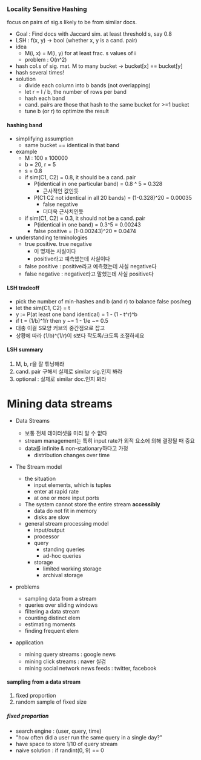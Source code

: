 ### Locality Sensitive Hashing

focus on pairs of sig.s likely to be from similar docs.

* Goal : Find docs with Jaccard sim. at least threshold s, say 0.8
* LSH : f(x, y) -> bool (whether x, y is a cand. pair)
* idea
    * M(i, x) = M(i, y) for at least frac. s values of i
    * problem : O(n^2)
* hash col.s of sig. mat. M to many bucket -> bucket[x] == bucket[y]
* hash several times!
* solution
    * divide each column into b bands (not overlapping)
    * let r = l / b, the number of rows per band
    * hash each band
    * cand. pairs are those that hash to the same bucket for >=1 bucket
    * tune b (or r) to optimize the result

#### hashing band

* simplifying assumption
    * same bucket == identical in that band
* example
    * M : 100 x 100000
    * b = 20, r = 5
    * s = 0.8
    * if sim(C1, C2) = 0.8, it should be a cand. pair
        * P(identical in one particular band) = 0.8 ^ 5 = 0.328
            * 근사적인 값인듯
        * P(C1 C2 not identical in all 20 bands) = (1-0.328)^20 = 0.00035
            * false negative
            * 더더욱 근사치인듯
    * if sim(C1, C2) = 0.3, it should not be a cand. pair
        * P(identical in one band) = 0.3^5 = 0.00243
        * false positive = (1-0.00243)^20 = 0.0474
* understanding terminologies
    * true positive. true negative
        * 이 명제는 사실이다
        * positive라고 예측했는데 사실이다
    * false positive : positive라고 예측했는데 사실 negative다
    * false negative : negative라고 말했는데 사실 positive다

#### LSH tradeoff

* pick the number of min-hashes and b (and r) to balance false pos/neg
* let the sim(C1, C2) = t
* y := P(at least one band identical) = 1 - (1 - t^r)^b
* if t = (1/b)^1/r then y ~= 1 - 1/e ~= 0.5
* 대충 이걸 S모양 커브의 중간점으로 잡고
* 상황에 따라 (1/b)^(1/r)이 s보다 작도록/크도록 조절하세요


#### LSH summary

1. M, b, r을 잘 튜닝해라
2. cand. pair 구해서 실제로 similar sig.인지 봐라
3. optional : 실제로 similar doc.인지 봐라

# Mining data streams

* Data Streams
    * 보통 전체 데이터셋을 미리 알 수 없다
    * stream management는 특히 input rate가 외적 요소에 의해 결정될 때 중요
    * data를 infinite & non-stationary하다고 가정
        * distribution changes over time

* The Stream model
    * the situation
        * input elements, which is tuples
        * enter at rapid rate
        * at one or more input ports
    * The system cannot store the entire stream __accessibly__
        * data do not fit in memory
        * disks are slow
    * general stream processing model
        * input/output
        * processor
        * query
            * standing queries
            * ad-hoc queries
        * storage
            * limited working storage
            * archival storage
* problems
    * sampling data from a stream
    * queries over sliding windows
    * filtering a data stream
    * counting distinct elem
    * estimating moments
    * finding frequent elem
* application
    * mining query streams : google news
    * mining click streams : naver 실검
    * mining social network news feeds : twitter, facebook

#### sampling from a data stream

1. fixed proportion
1. random sample of fixed size

##### fixed proportion

* search engine : (user, query, time)
* "how often did a user run the same query in a single day?"
* have space to store 1/10 of query stream
* naive solution : if randint(0, 9) == 0
